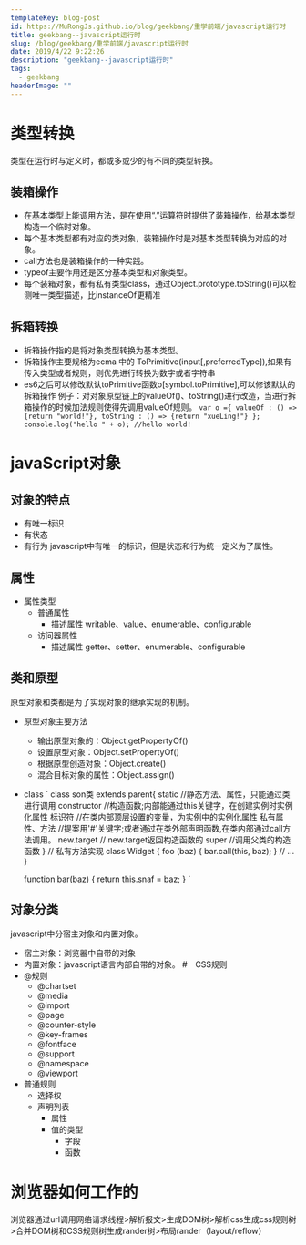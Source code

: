 ```yaml
---
templateKey: blog-post
id: https://MuRongJs.github.io/blog/geekbang/重学前端/javascript运行时
title: geekbang--javascript运行时
slug: /blog/geekbang/重学前端/javascript运行时
date: 2019/4/22 9:22:26 
description: "geekbang--javascript运行时"
tags:
  - geekbang
headerImage: ""
---
```

# 类型转换
类型在运行时与定义时，都或多或少的有不同的类型转换。
## 装箱操作
* 在基本类型上能调用方法，是在使用“.”运算符时提供了装箱操作，给基本类型构造一个临时对象。
* 每个基本类型都有对应的类对象，装箱操作时是对基本类型转换为对应的对象。
* call方法也是装箱操作的一种实践。
* typeof主要作用还是区分基本类型和对象类型。
* 每个装箱对象，都有私有类型class，通过Object.prototype.toString()可以检测唯一类型描述，比instanceOf更精准
## 拆箱转换
* 拆箱操作指的是将对象类型转换为基本类型。
* 拆箱操作主要规格为ecma 中的 ToPrimitive(input[,preferredType]),如果有传入类型或者规则，则优先进行转换为数字或者字符串
* es6之后可以修改默认toPrimitive函数o[symbol.toPrimitive],可以修该默认的拆箱操作
例子：对对象原型链上的valueOf()、toString()进行改造，当进行拆箱操作的时候加法规则使得先调用valueOf规则。
`
    var o ={
        valueOf : () =>{return "world!"},
        toString : () => {return "xueLing!"}
    };
    console.log("hello " + o);
    //hello world!
`
# javaScript对象
## 对象的特点
* 有唯一标识
* 有状态
* 有行为
javascript中有唯一的标识，但是状态和行为统一定义为了属性。
## 属性
* 属性类型
    * 普通属性
        * 描述属性 writable、value、enumerable、configurable
    * 访问器属性
        * 描述属性 getter、setter、enumerable、configurable
## 类和原型
原型对象和类都是为了实现对象的继承实现的机制。

* 原型对象主要方法
    * 输出原型对象的：Object.getPropertyOf()
    * 设置原型对象：Object.setPropertyOf()
    * 根据原型创造对象：Object.create()
    * 混合目标对象的属性：Object.assign()
* class
`
    class son类 extends parent{
        static //静态方法、属性，只能通过类进行调用
        constructor //构造函数;内部能通过this关键字，在创建实例时实例化属性
        标识符 //在类内部顶层设置的变量，为实例中的实例化属性
        私有属性、方法 //提案用'#'关键字;或者通过在类外部声明函数,在类内部通过call方法调用。
        new.target // new.target返回构造函数的
        super //调用父类的构造函数
    }
    // 私有方法实现
    class Widget {
        foo (baz) {
            bar.call(this, baz);
        }
        // ...
    }

    function bar(baz) {
        return this.snaf = baz;
    }
`
## 对象分类
javascript中分宿主对象和内置对象。
* 宿主对象：浏览器中自带的对象
* 内置对象：javascript语言内部自带的对象。
#　CSS规则
* @规则
    * @chartset
    * @media
    * @import
    * @page
    * @counter-style
    * @key-frames
    * @fontface
    * @support
    * @namespace
    * @viewport
* 普通规则
    * 选择权
    * 声明列表
        * 属性
        * 值的类型
            * 字段
            * 函数
# 浏览器如何工作的
浏览器通过url调用网络请求线程>解析报文>生成DOM树>解析css生成css规则树>合并DOM树和CSS规则树生成rander树>布局rander（layout/reflow）